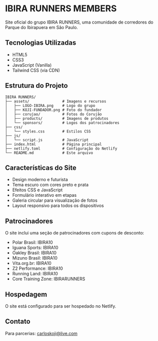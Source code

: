 # IBIRA RUNNERS MEMBERS

Site oficial do grupo IBIRA RUNNERS, uma comunidade de corredores do Parque do Ibirapuera em São Paulo.

## Tecnologias Utilizadas

- HTML5
- CSS3
- JavaScript (Vanilla)
- Tailwind CSS (via CDN)

## Estrutura do Projeto

```
IBIRA RUNNERS/
├── assets/               # Imagens e recursos
│   ├── LOGO-IBIRA.png    # Logo do grupo
│   ├── KOJI-FUNDADOR.png # Foto do fundador
│   ├── corujao/          # Fotos do Corujão
│   ├── products/         # Imagens de produtos
│   └── sponsors/         # Logos dos patrocinadores
├── css/
│   └── styles.css        # Estilos CSS
├── js/
│   └── script.js         # JavaScript
├── index.html            # Página principal
├── netlify.toml          # Configuração do Netlify
└── README.md             # Este arquivo
```

## Características do Site

- Design moderno e futurista
- Tema escuro com cores preto e prata
- Efeitos CSS e JavaScript
- Formulário interativo em etapas
- Galeria circular para visualização de fotos
- Layout responsivo para todos os dispositivos

## Patrocinadores

O site inclui uma seção de patrocinadores com cupons de desconto:

- Polar Brasil: IBIRA10
- Iguana Sports: IBIRA10
- Oakley Brasil: IBIRA10
- Mizuno Brasil: IBIRA10
- Vita.org.br: IBIRA10
- Z2 Performance: IBIRA10
- Running Land: IBIRA10
- Core Training Zone: IBIRARUNNERS

## Hospedagem

O site está configurado para ser hospedado no Netlify.

## Contato

Para parcerias: carloskoji@live.com
